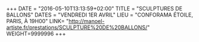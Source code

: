 +++
DATE = "2016-05-10T13:13:59+02:00"
TITLE = "SCULPTURES DE BALLONS"
DATES = "VENDREDI 1ER AVRIL"
LIEU = "CONFORAMA ÉTOILE, PARIS, À 19H00"
LINK= "http://manoel-artiste.fr/prestations/SCULPTURE%20DE%20BALLONS/"
WEIGHT=9999996
+++

